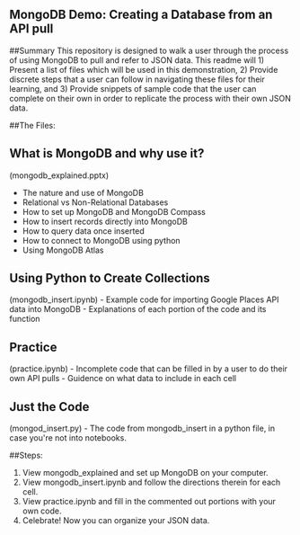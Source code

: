 MongoDB Demo: Creating a Database from an API pull
---
##Summary
This repository is designed to walk a user through the process of using MongoDB to pull and refer to JSON data. This readme will 1) Present a list of files which will be used in this demonstration, 2) Provide discrete steps that a user can follow in navigating these files for their learning, and 3) Provide snippets of sample code that the user can complete on their own in order to replicate the process with their own JSON data.

##The Files:
<h2>What is MongoDB and why use it?</h2>
(mongodb_explained.pptx)

- The nature and use of MongoDB
- Relational vs Non-Relational Databases
- How to set up MongoDB and MongoDB Compass
- How to insert records directly into MongoDB
- How to query data once inserted
- How to connect to MongoDB using python
- Using MongoDB Atlas

<h2>Using Python to Create Collections</h2>
(mongodb_insert.ipynb)
- Example code for importing Google Places API data into MongoDB
- Explanations of each portion of the code and its function

<h2>Practice</h2>
(practice.ipynb)
- Incomplete code that can be filled in by a user to do their own API pulls
- Guidence on what data to include in each cell

<h2>Just the Code</h2>
(mongod_insert.py)
- The code from mongodb_insert in a python file, in case you're not into notebooks.

##Steps: 
1. View mongodb_explained and set up MongoDB on your computer.
2. View mongodb_insert.ipynb and follow the directions therein for each cell.
3. View practice.ipynb and fill in the commented out portions with your own code.
4. Celebrate! Now you can organize your JSON data.
